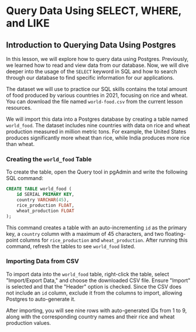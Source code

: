 # Query Data Using SELECT, WHERE, and LIKE

## Introduction to Querying Data Using Postgres

In this lesson, we will explore how to query data using Postgres. Previously, we learned how to read and view data from our database. Now, we will dive deeper into the usage of the `SELECT` keyword in SQL and how to search through our database to find specific information for our applications.

The dataset we will use to practice our SQL skills contains the total amount of food produced by various countries in 2021, focusing on rice and wheat. You can download the file named `world-food.csv` from the current lesson resources.

We will import this data into a Postgres database by creating a table named `world_food`. The dataset includes nine countries with data on rice and wheat production measured in million metric tons. For example, the United States produces significantly more wheat than rice, while India produces more rice than wheat.

### Creating the `world_food` Table

To create the table, open the Query tool in pgAdmin and write the following SQL command:

```sql
CREATE TABLE world_food (
    id SERIAL PRIMARY KEY,
    country VARCHAR(45),
    rice_production FLOAT,
    wheat_production FLOAT
);
```

This command creates a table with an auto-incrementing `id` as the primary key, a `country` column with a maximum of 45 characters, and two floating-point columns for `rice_production` and `wheat_production`. After running this command, refresh the tables to see `world_food` listed.

### Importing Data from CSV

To import data into the `world_food` table, right-click the table, select "Import/Export Data," and choose the downloaded CSV file. Ensure "Import" is selected and that the "Header" option is checked. Since the CSV does not include an `id` column, exclude it from the columns to import, allowing Postgres to auto-generate it.

After importing, you will see nine rows with auto-generated IDs from 1 to 9, along with the corresponding country names and their rice and wheat production values.
